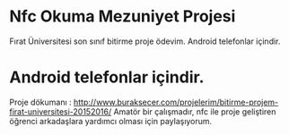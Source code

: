 # Nfc Okuma Mezuniyet Projesi
Fırat Üniversitesi son sınıf bitirme proje ödevim. Android telefonlar içindir.

# Android telefonlar içindir.

Proje dökumanı : http://www.buraksecer.com/projelerim/bitirme-projem-firat-universitesi-20152016/
Amatör bir çalışmadır, nfc ile proje geliştiren öğrenci arkadaşlara yardımcı olması için paylaşıyorum.

